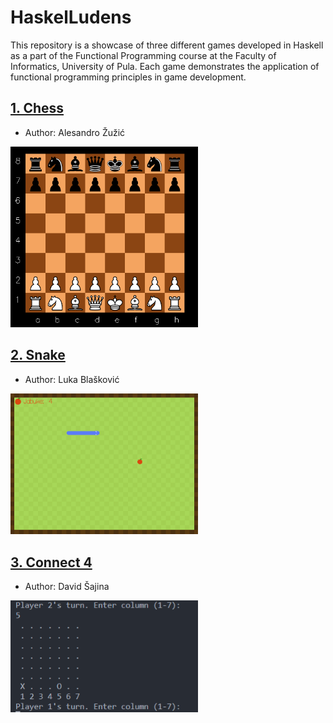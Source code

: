 # HaskelLudens

This repository is a showcase of three different games developed in Haskell as a part of the Functional Programming course at the Faculty of Informatics, University of Pula. Each game demonstrates the application of functional programming principles in game development.

## [1. Chess](https://github.com/lukablaskovic/HaskelLudens/tree/main/chess)

- Author: Alesandro Žužić

<img src="https://github.com/lukablaskovic/HaskelLudens/raw/main/chess/explanation/chess.png" width="300">

## [2. Snake](https://github.com/lukablaskovic/HaskelLudens/tree/main/snake)

- Author: Luka Blašković

<img src="https://github.com/lukablaskovic/HaskelLudens/blob/main/snake/images/snake-ui.png?raw=true" width="300">

## [3. Connect 4](https://github.com/lukablaskovic/HaskelLudens/tree/main/connect4)

- Author: David Šajina

<img src="https://github.com/lukablaskovic/HaskelLudens/blob/main/connect4/explanation/2ndTurn.png?raw=true" width="300">

